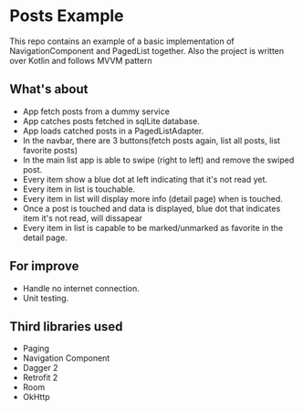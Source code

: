 # Posts Example

This repo contains an example of a basic implementation of NavigationComponent and PagedList together. 
Also the project is written over Kotlin and follows MVVM pattern

## What's about
* App fetch posts from a dummy service
* App catches posts fetched in sqlLite database.
* App loads catched posts in a PagedListAdapter.
* In the navbar, there are 3 buttons(fetch posts again, list all posts, list favorite posts)
* In the main list app is able to swipe (right to left) and remove the swiped post.
* Every item show a blue dot at left indicating that it's not read yet.
* Every item in list is touchable.
* Every item in list will display more info (detail page) when is touched.
* Once a post is touched and data is displayed, blue dot that indicates item it's not read, will dissapear 
* Every item in list is capable to be marked/unmarked as favorite in the detail page. 

## For improve
* Handle no internet connection.
* Unit testing. 

## Third libraries used

* Paging
* Navigation Component
* Dagger 2
* Retrofit 2
* Room 
* OkHttp

